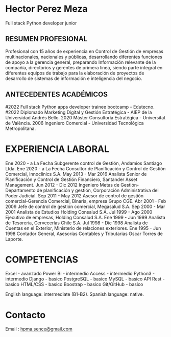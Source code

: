# Hector Perez Meza
Full stack Python developer junior

## RESUMEN PROFESIONAL
Profesional con 15 años de experiencia en Control de Gestión de empresas multinacionales, nacionales y públicas, desarrollando diferentes funciones de apoyo a la gerencia general, preparando Información relevante de la compañía, directorios y gerentes de primera línea, siendo parte integral en diferentes equipos de trabajo para la elaboración de proyectos de desarrollo de sistemas de información e inteligencia del negocio.

## ANTECEDENTES ACADÉMICOS
#2022 Full stack Python apps developer trainee bootcamp - Edutecno.
#2022 Diplomado Marketing Digital y Gestión Estratégica - AIEP de la Universidad Andrés Bello.
2020 Máster Consultoría Estratégica - Universitat de València.
2006 Ingeniero Comercial - Universidad Tecnológica Metropolitana.

# EXPERIENCIA LABORAL
Ene 2020 - a La Fecha Subgerente control de Gestión, Andamios Santiago Ltda.
Ene 2020 - a La Fecha Consultor de Planificación y Control de Gestión Comercial, Innoclinics S.A.
May 2013 - Mar 2016   Analista Senior de Planificación y Control de Gestión Financiero, Santander Asset Management.
Jun 2012 - Dic 2012   Ingeniero Metas de Gestión-Departamento de planificación y gestión, Corporación Administrativa del Poder Judicial.
Sep 2011 - May 2012   Asesor de control de gestión comercial-Gerencia Comercial, Binaria, empresa Grupo CGE.
Abr 2001 - Feb 2009   Jefe de control de gestión comercial, Megasalud S.A.
Sep 2000 - Mar 2001   Analista de Estudios Holding Consalud S.A.
Jul 1999 - Ago 2000   Ejecutivo de empresas, Holding Consalud S.A.
Ene 1999 - Jun 1999   Analista de Tesorería, Cervecerías Chile S.A.
Jul 1998 - Dic 1998   Analista de Cuentas en el Exterior, Ministerio de relaciones exteriores.
Ene 1995 - Jun 1998   Contador General, Asesorías Contables y Tributarias Oscar Torres de Laporte.

# COMPETENCIAS 
Excel      - avanzado
Power BI   - intermedio
Access     - intermedio
Python3    - intermedio
Django     - basico
PostgreSQL - basico
MySQL      - basico
API Rest   - basico
HTML/CSS   - basico
Boostrap   - basico
Git/GitHub - basico

English language: intermediate (B1-B2).
Spanish language: native.

# Contacto
Email : hpma.sence@gmail.com

